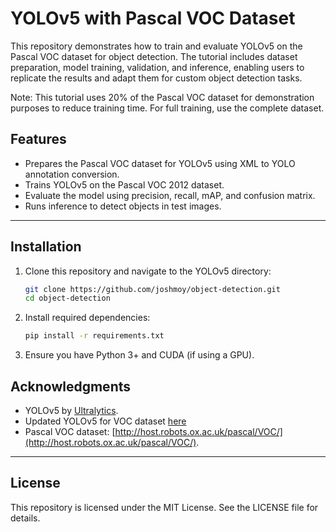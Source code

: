 # YOLOv5 with Pascal VOC Dataset

This repository demonstrates how to train and evaluate YOLOv5 on the Pascal VOC dataset for object detection. The tutorial includes dataset preparation, model training, validation, and inference, enabling users to replicate the results and adapt them for custom object detection tasks.

Note: This tutorial uses 20% of the Pascal VOC dataset for demonstration purposes to reduce training time. For full training, use the complete dataset.

## **Features**

- Prepares the Pascal VOC dataset for YOLOv5 using XML to YOLO annotation conversion.
- Trains YOLOv5 on the Pascal VOC 2012 dataset.
- Evaluate the model using precision, recall, mAP, and confusion matrix.
- Runs inference to detect objects in test images.

---

## **Installation**

1. Clone this repository and navigate to the YOLOv5 directory:
   ```bash
   git clone https://github.com/joshmoy/object-detection.git
   cd object-detection
   ```

2. Install required dependencies:
   ```bash
   pip install -r requirements.txt
   ```

3. Ensure you have Python 3+ and CUDA (if using a GPU).


## **Acknowledgments**

- YOLOv5 by [Ultralytics](https://github.com/ultralytics/yolov5).
- Updated YOLOv5 for VOC dataset [here](https://github.com/joshmoy/yolov5.git)
- Pascal VOC dataset: [http://host.robots.ox.ac.uk/pascal/VOC/](http://host.robots.ox.ac.uk/pascal/VOC/).

---

## **License**

This repository is licensed under the MIT License. See the LICENSE file for details.

